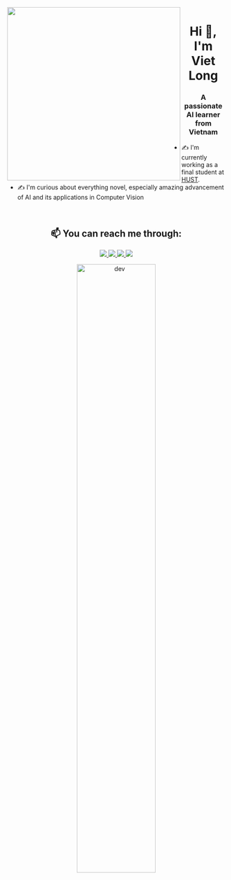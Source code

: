 <img align="left" width="400" src="https://github.githubassets.com/images/modules/profile/profile-first-repo.svg">
<h1 align="center">Hi 👋, I'm Viet Long</h1>
<p align="center">
  <h3 align="center">A passionate AI learner from Vietnam </h3>
</p>

- ✍ I'm currently working as a final student at [HUST](https://en.hust.edu.vn/).
- ✍ I'm curious about everything novel, especially amazing advancement of AI and its applications in Computer Vision
 
 <br />

<h2 align="center"> 📫 You can reach me through: </h2>

<p align="center">

  <a href="https://www.linkedin.com/in/long-nguy%E1%BB%85n-vi%E1%BA%BFt-91715a253/" target="_blank">
    <img src="https://img.icons8.com/fluent/48/000000/linkedin.png"/>
  </a>
  <a href="https://www.facebook.com/long.nguyenviet.7967/" alt="Facebook">
    <img src="https://img.icons8.com/fluent/48/000000/facebook-new.png" target="_blank" />
  </a> 
  <a href="https://github.com/shanelong04" alt="Github">
    <img src="https://img.icons8.com/fluent/48/000000/github.png"/>
  </a>
  <a href="mailto: nguyenvietlonghinir@gmail.com" alt="Email">
    <img src="https://img.icons8.com/fluent/48/000000/mailing.png"/>
  </a>
</p>

<p align="center"> 

   <img src="https://cdn.dribbble.com/users/1059583/screenshots/4171367/coding-freak.gif" alt="dev" width="60%"/>
 
